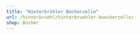 ```yaml
---
title: "Hinterbrühler Bücherzelle"
url: /hinterbruehl/hinterbruehler-buecherzelle/
shop: Bücher
---
```

